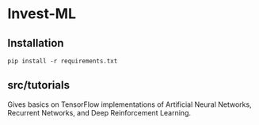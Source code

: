 # Invest-ML
## Installation
```
pip install -r requirements.txt
```
## src/tutorials
Gives basics on TensorFlow implementations of Artificial Neural Networks, Recurrent Networks, and Deep Reinforcement Learning.